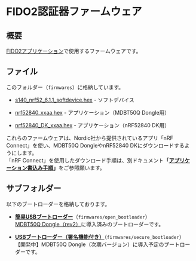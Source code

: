 # FIDO2認証器ファームウェア

## 概要
[FIDO2アプリケーション](../README.md)で使用するファームウェアです。

## ファイル

このフォルダー（`firmwares`）に格納しています。

- [s140_nrf52_6.1.1_softdevice.hex](s140_nrf52_6.1.1_softdevice.hex) - ソフトデバイス

- [nrf52840_xxaa.hex](nrf52840_xxaa.hex) - アプリケーション（MDBT50Q Dongle用）

- [nrf52840_DK_xxaa.hex](nrf52840_DK_xxaa.hex) - アプリケーション（nRF52840 DK用）

これらのファームウェアは、Nordic社から提供されているアプリ「nRF Connect」を使い、MDBT50Q DongleやnRF52840 DKにダウンロードするようにします。<br>
「nRF Connect」を使用したダウンロード手順は、別ドキュメント<b>「[アプリケーション書込み手順](../../FIDO2Device/MDBT50Q_Dongle/APPINSTALL.md)」</b>をご参照願います。<br>

## サブフォルダー

以下のブートローダーを格納しております。

- <b>[簡易USBブートローダー](open_bootloader)</b>（`firmwares/open_bootloader`）<br>
[MDBT50Q Dongle（rev2）](../../FIDO2Device/MDBT50Q_Dongle/README.md)に導入済みのブートローダーです。

- <b>[USBブートローダー（署名機能付き）](secure_bootloader)</b>（`firmwares/secure_bootloader`）<br>
【開発中】MDBT50Q Dongle（次期バージョン）に導入予定のブートローダーです。
